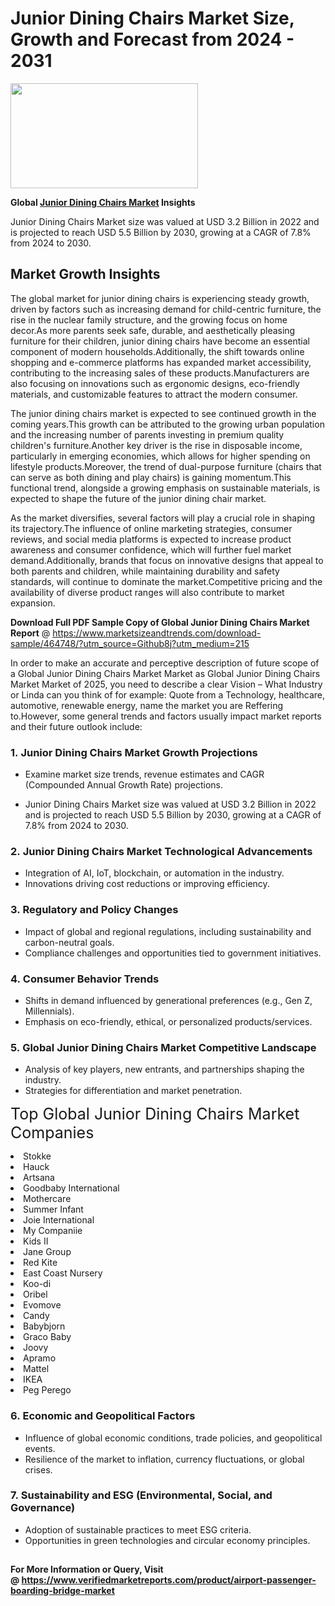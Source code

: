 <H1>Junior Dining Chairs Market Size, Growth and Forecast from 2024 - 2031</H1><img class="aligncenter size-medium wp-image-584254" src="https://thirdeyenews.in/wp-content/uploads/2024/09/Global-Market-Research-300x168.jpeg" alt="" width="300" height="168" /><p><strong>Global&nbsp;<a href="https://www.marketsizeandtrends.com/download-sample/464748/?utm_source=Github8j?utm_medium=215">Junior Dining Chairs Market</a> Insights</strong></p><p>Junior Dining Chairs Market size was valued at USD 3.2 Billion in 2022 and is projected to reach USD 5.5 Billion by 2030, growing at a CAGR of 7.8% from 2024 to 2030.</p><p><h2>Market Growth Insights</h2> <p>The global market for junior dining chairs is experiencing steady growth, driven by factors such as increasing demand for child-centric furniture, the rise in the nuclear family structure, and the growing focus on home decor.As more parents seek safe, durable, and aesthetically pleasing furniture for their children, junior dining chairs have become an essential component of modern households.Additionally, the shift towards online shopping and e-commerce platforms has expanded market accessibility, contributing to the increasing sales of these products.Manufacturers are also focusing on innovations such as ergonomic designs, eco-friendly materials, and customizable features to attract the modern consumer.</p> <p>The junior dining chairs market is expected to see continued growth in the coming years.This growth can be attributed to the growing urban population and the increasing number of parents investing in premium quality children's furniture.Another key driver is the rise in disposable income, particularly in emerging economies, which allows for higher spending on lifestyle products.Moreover, the trend of dual-purpose furniture (chairs that can serve as both dining and play chairs) is gaining momentum.This functional trend, alongside a growing emphasis on sustainable materials, is expected to shape the future of the junior dining chair market.</p> <p>As the market diversifies, several factors will play a crucial role in shaping its trajectory.The influence of online marketing strategies, consumer reviews, and social media platforms is expected to increase product awareness and consumer confidence, which will further fuel market demand.Additionally, brands that focus on innovative designs that appeal to both parents and children, while maintaining durability and safety standards, will continue to dominate the market.Competitive pricing and the availability of diverse product ranges will also contribute to market expansion.</p> <p><span class=""><strong>Download Full PDF Sample Copy of Global Junior Dining Chairs Market Report</strong> @ <a href="https://www.marketsizeandtrends.com/download-sample/464748/?utm_source=Github8j?utm_medium=215" target="_blank">https://www.marketsizeandtrends.com/download-sample/464748/?utm_source=Github8j?utm_medium=215</a></span></p><p>In order to make an accurate and perceptive description of future scope of a Global&nbsp;Junior Dining Chairs Market Market as Global&nbsp;Junior Dining Chairs Market Market of 2025, you need to describe a clear Vision &ndash; What Industry or Linda can you think of for example: Quote from a Technology, healthcare, automotive, renewable energy, name the market you are Reffering to.However, some general trends and factors usually impact market reports and their future outlook include:</p><h3>1.&nbsp;<strong>Junior Dining Chairs Market Growth Projections</strong></h3><ul><li>Examine market size trends, revenue estimates and CAGR (Compounded Annual Growth Rate) projections.</li><li><p>Junior Dining Chairs Market size was valued at USD 3.2 Billion in 2022 and is projected to reach USD 5.5 Billion by 2030, growing at a CAGR of 7.8% from 2024 to 2030.</p></li></ul><h3>2.&nbsp;<strong>Junior Dining Chairs Market Technological Advancements</strong></h3><ul><li>Integration of AI, IoT, blockchain, or automation in the industry.</li><li>Innovations driving cost reductions or improving efficiency.</li></ul><h3>3.&nbsp;<strong>Regulatory and Policy Changes</strong></h3><ul><li>Impact of global and regional regulations, including sustainability and carbon-neutral goals.</li><li>Compliance challenges and opportunities tied to government initiatives.</li></ul><h3>4.&nbsp;<strong>Consumer Behavior Trends</strong></h3><ul><li>Shifts in demand influenced by generational preferences (e.g., Gen Z, Millennials).</li><li>Emphasis on eco-friendly, ethical, or personalized products/services.</li></ul><h3>5.&nbsp;<strong>Global Junior Dining Chairs Market Competitive Landscape</strong></h3><ul><li>Analysis of key players, new entrants, and partnerships shaping the industry.</li><li>Strategies for differentiation and market penetration.</li></ul><p data-pm-slice="1 1 []"><span style="color: inherit; font-family: inherit; font-size: 25px;">Top Global Junior Dining Chairs Market Companies</span></p><div class="" data-test-id=""><p><li>Stokke</li><li> Hauck</li><li> Artsana</li><li> Goodbaby International</li><li> Mothercare</li><li> Summer Infant</li><li> Joie International</li><li> My Companiie</li><li> Kids II</li><li> Jane Group</li><li> Red Kite</li><li> East Coast Nursery</li><li> Koo-di</li><li> Oribel</li><li> Evomove</li><li> Candy</li><li> Babybjorn</li><li> Graco Baby</li><li> Joovy</li><li> Apramo</li><li> Mattel</li><li> IKEA</li><li> Peg Perego</li></p></div><h3>6.&nbsp;<strong>Economic and Geopolitical Factors</strong></h3><ul><li>Influence of global economic conditions, trade policies, and geopolitical events.</li><li>Resilience of the market to inflation, currency fluctuations, or global crises.</li></ul><h3>7.&nbsp;<strong>Sustainability and ESG (Environmental, Social, and Governance)</strong></h3><ul><li>Adoption of sustainable practices to meet ESG criteria.</li><li>Opportunities in green technologies and circular economy principles.</li></ul><h2><strong style="font-size: 14px;">For More Information or Query, Visit @&nbsp;</strong><a style="background-color: #ffffff; font-size: 14px;" href="https://www.marketsizeandtrends.com/report/junior-dining-chairs-market/" target="_blank">https://www.verifiedmarketreports.com/product/airport-passenger-boarding-bridge-market</a></h2>